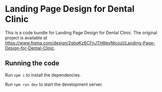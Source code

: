
  # Landing Page Design for Dental Clinic

  This is a code bundle for Landing Page Design for Dental Clinic. The original project is available at https://www.figma.com/design/2gbqKz6CFnJThWevNtcozI/Landing-Page-Design-for-Dental-Clinic.

  ## Running the code

  Run `npm i` to install the dependencies.

  Run `npm run dev` to start the development server.
  
